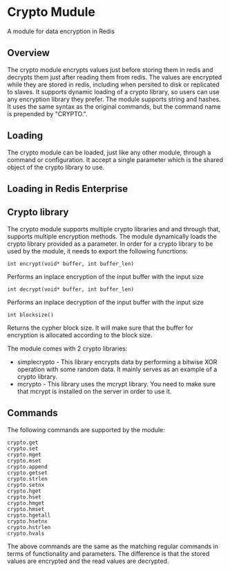 # Crypto Mudule

A module for data encryption in Redis

## Overview
The crypto module encrypts values just before storing them in redis and decrypts them just after reading them from redis. 
The values are encrypted while they are stored in redis, including when persited to disk or replicated to slaves.
It supports dynamic loading of a crypto library, so users can use any encryption library they prefer.
The module supports string and hashes. It uses the same syntax as the original commands, but the command name is prepended by "CRYPTO.".

## Loading
The crypto module can be loaded, just like any other module, through a command or configuration.
It accept a single parameter which is the shared object of the crypto library to use.

## Loading in Redis Enterprise

## Crypto library
The crypto module supports multiple crypto libraries and and through that, supports multiple encryption methods.
The module dynamically loads the crypto library provided as a parameter.
In order for a crypto library to be used by the module, it needs to export the following funcrtions:

```
int encrypt(void* buffer, int buffer_len)
```
Performs an inplace encryption of the input buffer with the input size

```
int decrypt(void* buffer, int buffer_len)
```
Performs an inplace decryption of the input buffer with the input size

```
int blocksize()
```
Returns the cypher block size. It will make sure that the buffer for encryption is allocated according to the block size.

The module comes with 2 crypto libraries:
* simplecrypto - This library encrypts data by performing a bitwise XOR operation with some random data. It mainly serves as an example of a crypto library.
* mcrypto - This library uses the mcrypt library. You need to make sure that mcrypt is installed on the server in order to use it.

## Commands
The following commands are supported by the module:

```
crypto.get
crypto.set
crypto.mget
crypto.mset
crypto.append
crypto.getset
crypto.strlen
crypto.setnx
crypto.hget
crypto.hset
crypto.hmget
crypto.hmset
crypto.hgetall
crypto.hsetnx
crypto.hstrlen
crypto.hvals
```

The above commands are the same as the matching regular commands in terms of functionality and parameters. The difference is that the stored values are encrypted and the read values are decrypted.






